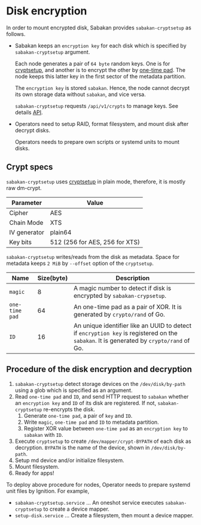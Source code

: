 Disk encryption
===============

In order to mount encrypted disk, Sabakan provides `sabakan-cryptsetup` as follows.

* Sabakan keeps an `encryption key` for each disk which is specified by `sabakan-cryptsetup` argument.

    Each node generates a pair of `64 byte` random keys. One is for [cryptsetup][], and another is to encrypt
    the other by [one-time pad][]. The node keeps this latter key in the first sector of the metadata partition.

    The `encryption key` is stored `sabakan`. Hence, the node cannot decrypt its own storage data without `sabakan`, and vice versa.

    `sabakan-cryptsetup` requests `/api/v1/crypts` to manage keys. See details [API](api.md).

* Operators need to setup RAID, format filesystem, and mount disk after decrypt disks.

    Operators needs to prepare own scripts or systemd units to mount disks.

## Crypt specs

`sabakan-cryptsetup` uses [cryptsetup][] in plain mode, therefore, it is mostly raw dm-crypt.

| Parameter    | Value
| ---------    | -----
| Cipher       | AES
| Chain Mode   | XTS
| IV generator | plain64
| Key bits     | 512 (256 for AES, 256 for XTS)

`sabakan-cryptsetup` writes/reads from the disk as metadata. Space for metadata keeps `2 MiB` by `--offset` option of the `cryptsetup`.

| Name           | Size(byte) | Description
| ----           | ---------- | -----------
| `magic`        | 8          | A magic number to detect if disk is encrypted by `sabakan-crypsetup`.
| `one-time pad` | 64         | An one-time pad as a pair of XOR. It is generated by `crypto/rand` of Go.
| `ID`           | 16         | An unique identifier like an UUID to detect if `encryption key` is registered on the `sabakan`. It is generated by `crypto/rand` of Go.

## Procedure of the disk encryption and decryption

1. `sabakan-cryptsetup` detect storage devices on the `/dev/disk/by-path` using a glob which is specified as an argument.
2. Read `one-time pad` and `ID`, and send HTTP request to `sabakan` whether an `encryption key` and `ID` of its disk are registered. If not, `sabakan-cryptsetup` re-encrypts the disk.
    1. Generate `one-time pad`, a pair of `key` and `ID`.
    2. Write `magic`, `one-time pad` and `ID` to metadata partition.
    3. Register XOR value between `one-time pad` as an `encryption key` to `sabakan` with `ID`.
3. Execute `cryptsetup` to create `/dev/mapper/crypt-BYPATH` of each disk as decryption. `BYPATH` is the name of the device, shown in `/dev/disk/by-path`.
4. Setup md device and/or initialize filesystem.
5. Mount filesystem.
6. Ready for apps!

To deploy above procedure for nodes, Operator needs to prepare systemd unit files by Ignition. For example,

- `sabakan-cryptsetup.service` ... An oneshot service executes `sabakan-cryptsetup` to create a device mapper.
- `setup-disk.service` ... Create a filesystem, then mount a device mapper.

[dm-crypt]: https://gitlab.com/cryptsetup/cryptsetup/wikis/DMCrypt
[one-time pad]: https://en.wikipedia.org/wiki/One-time_pad
[cryptsetup]: https://gitlab.com/cryptsetup/cryptsetup/wikis/home
